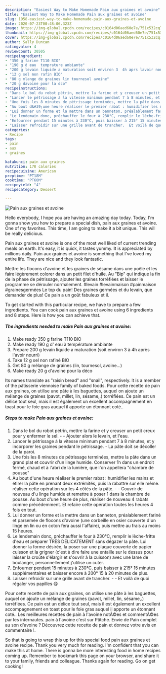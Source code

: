 ```yaml
---
description: "Easiest Way to Make Homemade Pain aux graines et avoine"
title: "Easiest Way to Make Homemade Pain aux graines et avoine"
slug: 1958-easiest-way-to-make-homemade-pain-aux-graines-et-avoine
date: 2020-07-23T00:48:06.323Z
image: https://img-global.cpcdn.com/recipes/c0164d06aed60e7e/751x532cq70/pain-aux-graines-et-avoine-photo-principale-de-la-recette.jpg
thumbnail: https://img-global.cpcdn.com/recipes/c0164d06aed60e7e/751x532cq70/pain-aux-graines-et-avoine-photo-principale-de-la-recette.jpg
cover: https://img-global.cpcdn.com/recipes/c0164d06aed60e7e/751x532cq70/pain-aux-graines-et-avoine-photo-principale-de-la-recette.jpg
author: Sally Duncan
ratingvalue: 4
reviewcount: 30505
recipeingredient:
- "350 g farine T110 BIO"
- "190 g d eau  temprature ambiante"
- "200 g levain liquide a maturation soit environ 3  4h aprs lavoir nourri"
- "12 g sel non rafin BIO"
- "80 g mlange de graines lin tournesol avoine"
- "20 g davoine pour la dco"
recipeinstructions:
- "Dans le bol du robot pétrin, mettre la farine et y creuser un petit creux pour y enfermer le sel.  Ajouter alors le levain, et l&#39;eau."
- "Lancer le pétrissage à la vitesse minimum pendant 7 à 8 minutes, et y incorporer les graines pendant le pétrissage.  La pâte doit se décoller de la paroi."
- "Une fois les 8 minutes de pétrissage terminées, mettre la pâte dans un grand plat et couvrir d&#39;un linge humide. Conserver 1h dans un endroit fermé, chaud et à l&#39;abri de la lumière, que l&#39;on appellera &#34;chambre de pousse&#34;"
- "Au bout d&#39;une heure réaliser le premier rabat : humidifier les mains et étirer la pâte en prenant deux extrémités, puis la rabattre sur elle même. réaliser cette opération sur les 4 côtés de la pâte.  Couvrir de nouveau d&#39;u linge humide et remettre à poser 1 dans la chambre de pousse. Au bout d&#39;une heure de plus, réaliser de nouveau 4 rabats comme précédemment. Et refaire cette opération toutes les heures 4 fois en tout."
- "Lui donner un forme et la mettre dans un banneton, préalablement fariné et parsemée de flocons d&#39;avoine (une corbeille en osier couverte d&#39;un linge en lin ou en coton fera aussi l&#39;affaire), puis mettre au frais au moins 15 heures."
- "Le lendemain donc, préchauffer le four à 230°C, remplir le lèche-fritte d&#39;eau et préparer TRÈS DÉLICATEMENT sans dégazer la pâte. Lui donner la forme désirée, la poser sur une plaque couverte de papier cuisson et la grigner (c&#39;est à dire faire une entaille sur le dessus pour laisser la croûte s&#39;élargir et s&#39;ouvrir à la cuisson) avec une lame de boulanger, personnellement j&#39;utilise un cuter."
- "Enfourner pendant 15 minutes à 230°C, puis baisser à 215° 15 minutes supplémentaires et baisser encore à 200° 15 à 20 minutes de plus."
- "Laisser refroidir sur une grille avant de trancher.  Et voilà de quoi régaler vos papilles 😋"
categories:
- Recipe
tags:
- pain
- aux
- graines

katakunci: pain aux graines 
nutrition: 170 calories
recipecuisine: American
preptime: "PT18M"
cooktime: "PT60M"
recipeyield: "4"
recipecategory: Dessert

---
```



![Pain aux graines et avoine](https://img-global.cpcdn.com/recipes/c0164d06aed60e7e/751x532cq70/pain-aux-graines-et-avoine-photo-principale-de-la-recette.jpg)

Hello everybody, I hope you are having an amazing day today. Today, I'm gonna show you how to prepare a special dish, pain aux graines et avoine. One of my favorites. This time, I am going to make it a bit unique. This will be really delicious.

Pain aux graines et avoine is one of the most well liked of current trending meals on earth. It's easy, it is quick, it tastes yummy. It is appreciated by millions daily. Pain aux graines et avoine is something that I've loved my entire life. They are nice and they look fantastic.

Mettre les flocons d&#39;avoine et les graines de sésame dans une poêle et les faire légèrement colorer dans un petit filet d&#39;huile. Au &#34;Bip&#34; qui indique la fin de la phase de pétrissage, ajouter les graines torréfiées et laisser le programme se dérouler normalement. #levain #levainmaison #painmaison #grainesgermées Le top du pain! Des graines germées et du levain, que demander de plus! Ce pain a un goût fabuleux et il.


To get started with this particular recipe, we have to prepare a few ingredients. You can cook pain aux graines et avoine using 6 ingredients and 8 steps. Here is how you can achieve that.

<!--inarticleads1-->

##### The ingredients needed to make Pain aux graines et avoine:

1. Make ready 350 g farine T110 BIO
1. Make ready 190 g d&#39; eau à température ambiante
1. Prepare 200 g levain liquide a maturation (soit environ 3 à 4h après l&#39;avoir nourri)
1. Take 12 g sel non rafiné BIO
1. Get 80 g mélange de graines (lin, tournesol, avoine...)
1. Make ready 20 g d&#39;avoine pour la déco


Its names translate as &#34;raisin bread&#34; and &#34;snail&#34;, respectively. It is a member of the pâtisserie viennoise family of baked foods. Pour cette recette de pain aux graines, on utilise une pâte à les baguettes, auquel on ajoute un mélange de graines (pavot, millet, lin, sésame,.) torréfiées. Ce pain est un délice tout seul, mais il est également un excellent accompagnement en toast pour le foie gras auquel il apporte un étonnant coté.. 

<!--inarticleads2-->

##### Steps to make Pain aux graines et avoine:

1. Dans le bol du robot pétrin, mettre la farine et y creuser un petit creux pour y enfermer le sel. -  - Ajouter alors le levain, et l&#39;eau.
1. Lancer le pétrissage à la vitesse minimum pendant 7 à 8 minutes, et y incorporer les graines pendant le pétrissage.  - La pâte doit se décoller de la paroi.
1. Une fois les 8 minutes de pétrissage terminées, mettre la pâte dans un grand plat et couvrir d&#39;un linge humide. Conserver 1h dans un endroit fermé, chaud et à l&#39;abri de la lumière, que l&#39;on appellera &#34;chambre de pousse&#34;
1. Au bout d&#39;une heure réaliser le premier rabat : humidifier les mains et étirer la pâte en prenant deux extrémités, puis la rabattre sur elle même. réaliser cette opération sur les 4 côtés de la pâte. -  - Couvrir de nouveau d&#39;u linge humide et remettre à poser 1 dans la chambre de pousse. Au bout d&#39;une heure de plus, réaliser de nouveau 4 rabats comme précédemment. Et refaire cette opération toutes les heures 4 fois en tout.
1. Lui donner un forme et la mettre dans un banneton, préalablement fariné et parsemée de flocons d&#39;avoine (une corbeille en osier couverte d&#39;un linge en lin ou en coton fera aussi l&#39;affaire), puis mettre au frais au moins 15 heures.
1. Le lendemain donc, préchauffer le four à 230°C, remplir le lèche-fritte d&#39;eau et préparer TRÈS DÉLICATEMENT sans dégazer la pâte. Lui donner la forme désirée, la poser sur une plaque couverte de papier cuisson et la grigner (c&#39;est à dire faire une entaille sur le dessus pour laisser la croûte s&#39;élargir et s&#39;ouvrir à la cuisson) avec une lame de boulanger, personnellement j&#39;utilise un cuter.
1. Enfourner pendant 15 minutes à 230°C, puis baisser à 215° 15 minutes supplémentaires et baisser encore à 200° 15 à 20 minutes de plus.
1. Laisser refroidir sur une grille avant de trancher. -  - Et voilà de quoi régaler vos papilles 😋


Pour cette recette de pain aux graines, on utilise une pâte à les baguettes, auquel on ajoute un mélange de graines (pavot, millet, lin, sésame,.) torréfiées. Ce pain est un délice tout seul, mais il est également un excellent accompagnement en toast pour le foie gras auquel il apporte un étonnant coté.. Les meilleures recettes de pain à l&#39;avoine notÃ©es et commentÃ©es par les internautes. pain à l&#39;avoine c&#39;est sur Ptitche. Envie de Pain complet au son d&#39;avoine ? Découvrez cette recette de pain et donnez votre avis en commentaire !. 

So that is going to wrap this up for this special food pain aux graines et avoine recipe. Thank you very much for reading. I'm confident that you can make this at home. There is gonna be more interesting food in home recipes coming up. Remember to bookmark this page on your browser, and share it to your family, friends and colleague. Thanks again for reading. Go on get cooking!
